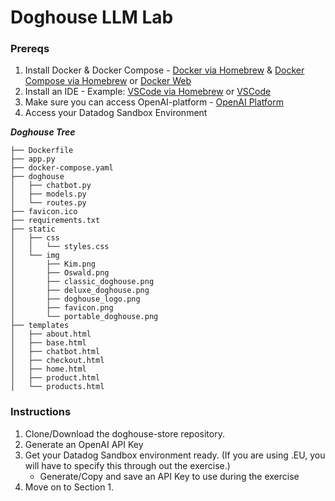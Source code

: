 # Doghouse LLM Lab

### Prereqs

1. Install Docker & Docker Compose - [Docker via Homebrew](https://formulae.brew.sh/formula/docker) & [Docker Compose via Homebrew](https://formulae.brew.sh/formula/docker-compose) or [Docker Web](https://www.docker.com/products/docker-desktop/)
2. Install an IDE - Example: [VSCode via Homebrew](https://formulae.brew.sh/cask/visual-studio-code) or [VSCode](https://code.visualstudio.com/)
3. Make sure you can access OpenAI-platform - [OpenAI Platform](https://platform.openai.com/)
4. Access your Datadog Sandbox Environment

***Doghouse Tree***
```
├── Dockerfile
├── app.py
├── docker-compose.yaml
├── doghouse
│   ├── chatbot.py
│   ├── models.py
│   └── routes.py
├── favicon.ico
├── requirements.txt
├── static
│   ├── css
│   │   └── styles.css
│   └── img
│       ├── Kim.png
│       ├── Oswald.png
│       ├── classic_doghouse.png
│       ├── deluxe_doghouse.png
│       ├── doghouse_logo.png
│       ├── favicon.png
│       └── portable_doghouse.png
├── templates
│   ├── about.html
│   ├── base.html
│   ├── chatbot.html
│   ├── checkout.html
│   ├── home.html
│   ├── product.html
│   └── products.html
```

### Instructions

1. Clone/Download the doghouse-store repository.
2. Generate an OpenAI API Key
3. Get your Datadog Sandbox environment ready. (If you are using .EU, you will have to specify this through out the exercise.)
   - Generate/Copy and save an API Key to use during the exercise
4. Move on to Section 1.